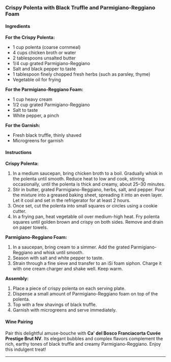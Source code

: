### Crispy Polenta with Black Truffle and Parmigiano-Reggiano Foam

#### Ingredients

**For the Crispy Polenta:**
- 1 cup polenta (coarse cornmeal)
- 4 cups chicken broth or water
- 2 tablespoons unsalted butter
- 1/4 cup grated Parmigiano-Reggiano
- Salt and black pepper to taste
- 1 tablespoon finely chopped fresh herbs (such as parsley, thyme)
- Vegetable oil for frying

**For the Parmigiano-Reggiano Foam:**
- 1 cup heavy cream
- 1/2 cup grated Parmigiano-Reggiano
- Salt to taste
- White pepper, a pinch

**For the Garnish:**
- Fresh black truffle, thinly shaved
- Microgreens for garnish

#### Instructions

**Crispy Polenta:**
1. In a medium saucepan, bring chicken broth to a boil. Gradually whisk in the polenta until smooth. Reduce heat to low and cook, stirring occasionally, until the polenta is thick and creamy, about 25–30 minutes.
2. Stir in butter, grated Parmigiano-Reggiano, herbs, salt, and pepper. Pour the mixture into a greased baking sheet, spreading it into an even layer. Let it cool and set in the refrigerator for at least 2 hours.
3. Once set, cut the polenta into small squares or circles using a cookie cutter.
4. In a frying pan, heat vegetable oil over medium-high heat. Fry polenta squares until golden brown and crispy on both sides. Remove and drain on paper towels.

**Parmigiano-Reggiano Foam:**
1. In a saucepan, bring cream to a simmer. Add the grated Parmigiano-Reggiano and whisk until smooth.
2. Season with salt and white pepper to taste.
3. Strain through a fine sieve and transfer to an iSi foam siphon. Charge it with one cream charger and shake well. Keep warm.

**Assembly:**
1. Place a piece of crispy polenta on each serving plate.
2. Dispense a small amount of Parmigiano-Reggiano foam on top of the polenta.
3. Top with a few shavings of black truffle.
4. Garnish with microgreens and serve immediately.

#### Wine Pairing
Pair this delightful amuse-bouche with **Ca' del Bosco Franciacorta Cuvée Prestige Brut NV**. Its elegant bubbles and complex flavors complement the rich, earthy tones of black truffle and creamy Parmigiano-Reggiano. Enjoy this indulgent treat! 

---